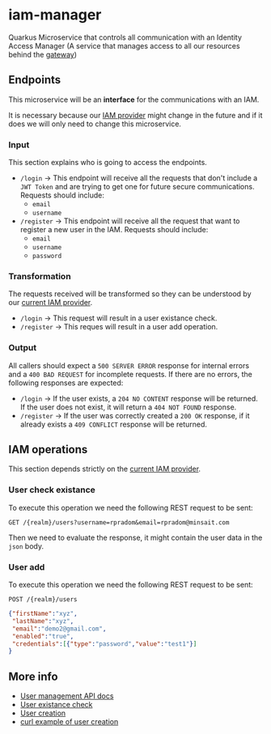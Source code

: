 # iam-manager

Quarkus Microservice that controls all communication with an Identity Access Manager (A service that manages access to all our resources behind the [gateway](https://www.keycloak.org/documentation))

## Endpoints

This microservice will be an **interface** for the communications with an IAM. 

It is necessary because our [IAM provider](https://access.redhat.com/products/identity-management) might change in the future and if it does we will only need to change this microservice.

### Input

This section explains who is going to access the endpoints.

* `/login` &rarr; This endpoint will receive all the requests that don't include a `JWT Token` and are trying to get one for future secure communications. Requests should include:
  * `email`
  * `username`
* `/register` &rarr; This endpoint will receive all the request that want to register a new user in the IAM. Requests should include: 
  * `email`
  * `username`
  * `password`

### Transformation

The requests received will be transformed so they can be understood by our [current IAM provider](https://access.redhat.com/products/identity-management).

* `/login` &rarr; This request will result in a user existance check.
* `/register` &rarr; This reques will result in a user add operation.

### Output

All callers should expect a `500 SERVER ERROR` response for internal errors and a `400 BAD REQUEST` for incomplete requests. If there are no errors, the following responses are expected:

* `/login` &rarr; If the user exists, a `204 NO CONTENT` response will be returned. If the user does not exist, it will return a `404 NOT FOUND` response.
* `/register` &rarr; If the user was correctly created a `200 OK` response, if it already exists a `409 CONFLICT` response will be returned.

## IAM operations

This section depends strictly on the [current IAM provider](https://access.redhat.com/products/identity-management).

### User check existance

To execute this operation we need the following REST request to be sent:

```
GET /{realm}/users?username=rpradom&email=rpradom@minsait.com
```

Then we need to evaluate the response, it might contain the user data in the `json` body.

### User add

To execute this operation we need the following REST request to be sent:

```
POST /{realm}/users
```

```json
{"firstName":"xyz",
 "lastName":"xyz", 
 "email":"demo2@gmail.com", 
 "enabled":"true",
 "credentials":[{"type":"password","value":"test1"}]
}
```

## More info

* [User management API docs](https://www.keycloak.org/docs-api/9.0/rest-api/index.html#_users_resource)
* [User existance check](https://stackoverflow.com/questions/52726048/keycloak-how-to-check-if-username-and-email-exists)
* [User creation](https://stackoverflow.com/questions/52440546/create-user-on-keycloack-from-curl-command)
* [curl example of user creation](https://issues.redhat.com/browse/KEYCLOAK-5383)

